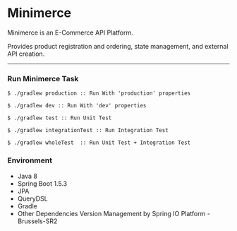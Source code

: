 # Minimerce

Minimerce is an E-Commerce API Platform.

Provides product registration and ordering, state management, and external API creation.


------------
### Run Minimerce Task
```
$ ./gradlew production :: Run With 'production' properties

$ ./gradlew dev :: Run With 'dev' properties

$ ./gradlew test :: Run Unit Test

$ ./gradlew integrationTest :: Run Integration Test

$ ./gradlew wholeTest  :: Run Unit Test + Integration Test
```

### Environment
* Java 8
* Spring Boot 1.5.3 
* JPA
* QueryDSL
* Gradle
* Other Dependencies Version Management by Spring IO Platform - Brussels-SR2
